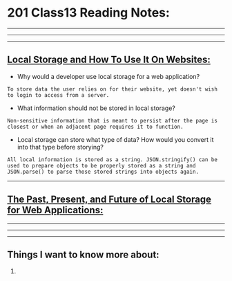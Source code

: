 # **201 Class13 Reading Notes:**
---
---
---

## [**Local Storage and How To Use It On Websites:**](https://www.smashingmagazine.com/2010/10/local-storage-and-how-to-use-it/)

* Why would a developer use local storage for a web application?

```
To store data the user relies on for their website, yet doesn't wish to login to access from a server.
```

* What information should not be stored in local storage?

```
Non-sensitive information that is meant to persist after the page is closest or when an adjacent page requires it to function.
```

* Local storage can store what type of data? How would you convert it into that type before storying?

```
All local information is stored as a string. JSON.stringify() can be used to prepare objects to be properly stored as a string and JSON.parse() to parse those stored strings into objects again.
```

---

## [**The Past, Present, and Future of Local Storage for Web Applications:**](http://diveinto.html5doctor.com/storage.html)

---
---
---
## **Things I want to know more about:**

1. 

